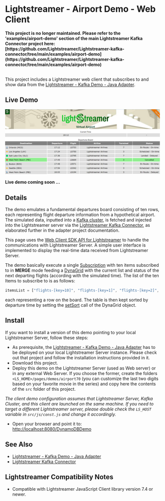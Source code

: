 # Lightstreamer - Airport Demo - Web Client

<b>
This project is no longer maintained. Please refer to the 'examples/airport-demo' section of the main Lightstreamer Kafka Connector project here: [https://github.com/Lightstreamer/Lightstreamer-kafka-connector/tree/main/examples/airport-demo](https://github.com/Lightstreamer/Lightstreamer-kafka-connector/tree/main/examples/airport-demo)
</b>

<br/>
<br/>

This project includes a Lightstreamer web client that subscribes to and show data from the [Lightstreamer - Kafka Demo - Java Adapter](https://github.com/Lightstreamer/Lightstreamer-example-Kafka-adapter-java).

## Live Demo

![Demo ScreenShot](screen_large.png)<br>
<!-- ### [![](http://demos.lightstreamer.com/site/img/play.png) View live demo]( ... ) -->
<b>Live demo coming soon ...</b>

## Details

The demo emulates a fundamental departures board consisting of ten rows, each representing flight departure information from a hypothetical airport.
The simulated data, inputted into a [Kafka cluster](https://kafka.apache.org/), is fetched and injected into the Lightstreamer server via the [Lightstreamer Kafka Connector](https://github.com/Lightstreamer/Lightstreamer-kafka-connector), as elaborated further in the adapter project documentation.

This page uses the [Web Client SDK API for Lightstreamer](https://lightstreamer.com/api/ls-web-client/latest/) to handle the communications with Lightstreamer Server. A simple user interface is implemented to display the real-time data received from Lightstreamer Server.

The demo basically execute a single [Subscription](https://lightstreamer.com/api/ls-web-client/latest/Subscription.html) with ten items subscribed to in **MERGE** mode feeding a [DynaGrid](https://lightstreamer.com/api/ls-web-client/latest/DynaGrid.html) with the current list and status of the next departing flights (according with the simulated time).
The list of the ten Items to subscribe to is as follows:
```javascript
itemsList = ["flights-[key=10]", "flights-[key=1]", "flights-[key=2]", "flights-[key=3]", "flights-[key=4]", "flights-[key=5]", "flights-[key=6]", "flights-[key=7]", "flights-[key=8]", "flights-[key=9]" ];
```
each representing a row on the board. The table is then kept sorted by departure time by setting the [setSort](https://sdk.lightstreamer.com/ls-web-client/9.2.0/api/DynaGrid.html#setSort) call of the DynaGrid object.

## Install

If you want to install a version of this demo pointing to your local Lightstreamer Server, follow these steps:

* As prerequisite, the [Lightstreamer - Kafka Demo - Java Adapter](https://github.com/Lightstreamer/Lightstreamer-example-Kafka-adapter-java) has to be deployed on your local Lightstreamer Server instance. Please check out that project and follow the installation instructions provided in it.
* Download this project.
* Deploy this demo on the Lightstreamer Server (used as Web server) or in any external Web Server. If you choose the former, create the folders `<LS_HOME>/pages/demos/airport70` (you can customize the last two digits based on your favorite movie in the series) and copy here the contents of the `src` folder of this project.

*The client demo configuration assumes that Lightstreamer Server, Kafka Cluster, and this client are launched on the same machine. If you need to target a different Lightstreamer server, please double check the `LS_HOST` variable in `src/js/const.js` and change it accordingly.*

* Open your browser and point it to: [http://localhost:8080/DynamoDBDemo](http://localhost:8080/airport70)

## See Also

* [Lightstreamer - Kafka Demo - Java Adapter](https://github.com/Lightstreamer/Lightstreamer-example-Kafka-adapter-java)
* [Lightstreamer Kafka Connector](https://github.com/Lightstreamer/Lightstreamer-kafka-connector)

## Lightstreamer Compatibility Notes

- Compatible with Lightstreamer JavaScript Client library version 7.4 or newer.
